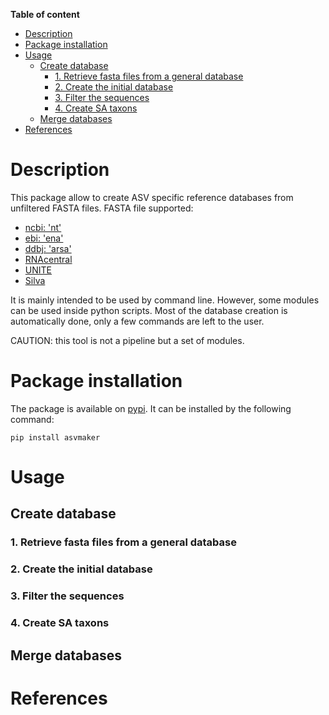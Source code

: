 **Table of content**
- [Description](#description)
- [Package installation](#package-installation)
- [Usage](#usage)
  - [Create database](#create-database)
    - [1. Retrieve fasta files from a general database](#1-retrieve-fasta-files-from-a-general-database)
    - [2. Create the initial database](#2-create-the-initial-database)
    - [3. Filter the sequences](#3-filter-the-sequences)
    - [4. Create SA taxons](#4-create-sa-taxons)
  - [Merge databases](#merge-databases)
- [References](#references)

# Description

This package allow to create ASV specific reference databases from unfiltered FASTA files. FASTA file supported:
- [ncbi: 'nt'](https://www.ncbi.nlm.nih.gov/nucleotide/)
- [ebi: 'ena'](https://www.ebi.ac.uk/ena/browser/home)
- [ddbj: 'arsa'](http://ddbj.nig.ac.jp/arsa/)
- [RNAcentral](https://rnacentral.org/)
- [UNITE](https://unite.ut.ee/repository.php)
- [Silva](https://www.arb-silva.de/)

It is mainly intended to be used by command line. However, some modules can be used inside python scripts. Most of the database creation is automatically done, only a few commands are left to the user.

CAUTION: this tool is not a pipeline but a set of modules.

# Package installation

The package is available on  [pypi](https://pypi.org/). It can be installed by the following command: 

```shell
pip install asvmaker
```

# Usage

## Create database

### 1. Retrieve fasta files from a general database
### 2. Create the initial database
### 3. Filter the sequences
### 4. Create SA taxons


## Merge databases


# References